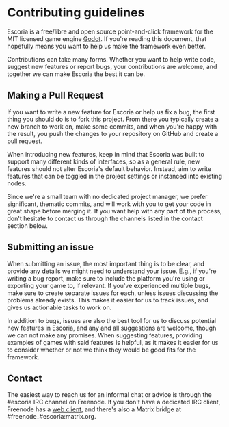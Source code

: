 Contributing guidelines
=======================

Escoria is a free/libre and open source point-and-click framework for the MIT licensed game engine [Godot](http://godotengine.org/). If you're reading this document, that hopefully means you want to help us make the framework even better.

Contributions can take many forms. Whether you want to help write code, suggest new features or report bugs, your contributions are welcome, and together we can make Escoria the best it can be.

Making a Pull Request
---------------------

If you want to write a new feature for Escoria or help us fix a bug, the first thing you should do is to fork this project. From there you typically create a new branch to work on, make some commits, and when you're happy with the result, you push the changes to your repository on GitHub and create a pull request.

When introducing new features, keep in mind that Escoria was built to support many different kinds of interfaces, so as a general rule, new features should not alter Escoria's default behavior. Instead, aim to write features that can be toggled in the project settings or instanced into existing nodes.

Since we're a small team with no dedicated project manager, we prefer significant, thematic commits, and will work with you to get your code in great shape before merging it. If you want help with any part of the process, don't hesitate to contact us through the channels listed in the contact section below.

Submitting an issue
----------------

When submitting an issue, the most important thing is to be clear, and provide any details we might need to understand your issue. E.g., if you're writing a bug report, make sure to include the platform you're using or exporting your game to, if relevant. If you've experienced multiple bugs, make sure to create separate issues for each, unless issues discussing the problems already exists. This makes it easier for us to track issues, and gives us actionable tasks to work on.

In addition to bugs, issues are also the best tool for us to discuss potential new features in Escoria, and any and all suggestions are welcome, though we can not make any promises. When suggesting features, providing examples of games with said features is helpful, as it makes it easier for us to consider whether or not we think they would be good fits for the framework.

Contact
-------

The easiest way to reach us for an informal chat or advice is through the #escoria IRC channel on Freenode. If you don't have a dedicated IRC client, Freenode has a [web client](http://webchat.freenode.net/), and there's also a Matrix bridge at #freenode_#escoria:matrix.org.
